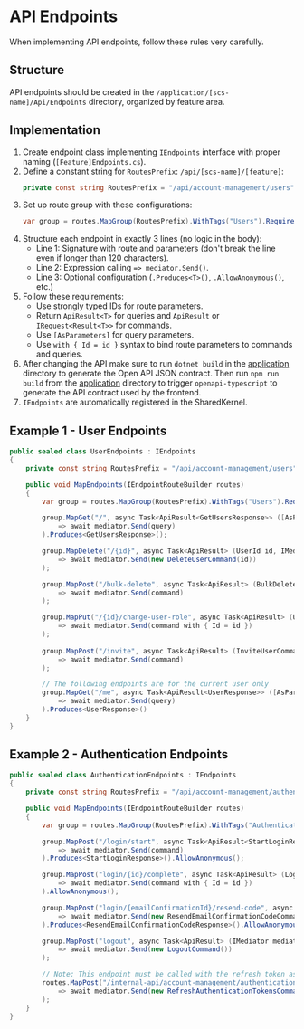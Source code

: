 # API Endpoints

When implementing API endpoints, follow these rules very carefully.

## Structure

API endpoints should be created in the `/application/[scs-name]/Api/Endpoints` directory, organized by feature area.

## Implementation

1. Create endpoint class implementing `IEndpoints` interface with proper naming (`[Feature]Endpoints.cs`).
2. Define a constant string for `RoutesPrefix`: `/api/[scs-name]/[feature]`:
   ```csharp
   private const string RoutesPrefix = "/api/account-management/users";
   ```
3. Set up route group with these configurations:
   ```csharp
   var group = routes.MapGroup(RoutesPrefix).WithTags("Users").RequireAuthorization().ProducesValidationProblem();
   ```
4. Structure each endpoint in exactly 3 lines (no logic in the body):
   - Line 1: Signature with route and parameters (don't break the line even if longer than 120 characters).
   - Line 2: Expression calling `=> mediator.Send()`.
   - Line 3: Optional configuration (`.Produces<T>()`, `.AllowAnonymous()`, etc.)
5. Follow these requirements:
   - Use strongly typed IDs for route parameters.
   - Return `ApiResult<T>` for queries and `ApiResult` or `IRequest<Result<T>>` for commands.
   - Use `[AsParameters]` for query parameters.
   - Use `with { Id = id }` syntax to bind route parameters to commands and queries.
6. After changing the API make sure to run `dotnet build` in the [application](/application) directory to generate the Open API JSON contract. Then run `npm run build` from the [application](/application) directory to trigger `openapi-typescript` to generate the API contract used by the frontend.
7. `IEndpoints` are automatically registered in the SharedKernel.


## Example 1 - User Endpoints

```csharp
public sealed class UserEndpoints : IEndpoints
{
    private const string RoutesPrefix = "/api/account-management/users";

    public void MapEndpoints(IEndpointRouteBuilder routes)
    {
        var group = routes.MapGroup(RoutesPrefix).WithTags("Users").RequireAuthorization().ProducesValidationProblem();

        group.MapGet("/", async Task<ApiResult<GetUsersResponse>> ([AsParameters] GetUsersQuery query, IMediator mediator)
            => await mediator.Send(query)
        ).Produces<GetUsersResponse>();

        group.MapDelete("/{id}", async Task<ApiResult> (UserId id, IMediator mediator)
            => await mediator.Send(new DeleteUserCommand(id))
        );

        group.MapPost("/bulk-delete", async Task<ApiResult> (BulkDeleteUsersCommand command, IMediator mediator)
            => await mediator.Send(command)
        );

        group.MapPut("/{id}/change-user-role", async Task<ApiResult> (UserId id, ChangeUserRoleCommand command, IMediator mediator)
            => await mediator.Send(command with { Id = id })
        );
        
        group.MapPost("/invite", async Task<ApiResult> (InviteUserCommand command, IMediator mediator)
            => await mediator.Send(command)
        );

        // The following endpoints are for the current user only
        group.MapGet("/me", async Task<ApiResult<UserResponse>> ([AsParameters] GetUserQuery query, IMediator mediator)
            => await mediator.Send(query)
        ).Produces<UserResponse>()
    }
}
```

## Example 2 - Authentication Endpoints

```csharp
public sealed class AuthenticationEndpoints : IEndpoints
{
    private const string RoutesPrefix = "/api/account-management/authentication";

    public void MapEndpoints(IEndpointRouteBuilder routes)
    {
        var group = routes.MapGroup(RoutesPrefix).WithTags("Authentication").RequireAuthorization().ProducesValidationProblem();

        group.MapPost("/login/start", async Task<ApiResult<StartLoginResponse>> (StartLoginCommand command, IMediator mediator)
            => await mediator.Send(command)
        ).Produces<StartLoginResponse>().AllowAnonymous();

        group.MapPost("login/{id}/complete", async Task<ApiResult> (LoginId id, CompleteLoginCommand command, IMediator mediator)
            => await mediator.Send(command with { Id = id })
        ).AllowAnonymous();

        group.MapPost("login/{emailConfirmationId}/resend-code", async Task<ApiResult<ResendEmailConfirmationCodeResponse>> (EmailConfirmationId emailConfirmationId, IMediator mediator)
            => await mediator.Send(new ResendEmailConfirmationCodeCommand { Id = emailConfirmationId })
        ).Produces<ResendEmailConfirmationCodeResponse>().AllowAnonymous();

        group.MapPost("logout", async Task<ApiResult> (IMediator mediator)
            => await mediator.Send(new LogoutCommand())
        );

        // Note: This endpoint must be called with the refresh token as Bearer token in the Authorization header
        routes.MapPost("/internal-api/account-management/authentication/refresh-authentication-tokens", async Task<ApiResult> (IMediator mediator)
            => await mediator.Send(new RefreshAuthenticationTokensCommand())
        );
    }
}
```


